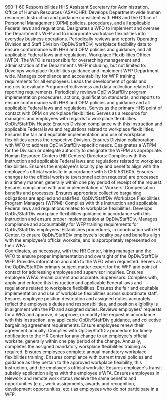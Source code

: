 
990-1-60  Responsibilities
HHS Assistant Secretary for Administration, Office of Human Resources (ASA/OHR):
Develops Department-wide human resources Instruction and guidance consistent with HHS and the Office of Personnel Management (OPM) policies, procedures, and all applicable Federal laws and regulations.
Designates a WFO to implement and oversee the Department's WFP and to incorporate workplace flexibilities into everyday business operations.
Periodically reviews and reports Operating Division and Staff Division (OpDiv/StaffDiv) workplace flexibility data to ensure conformance with HHS and OPM policies and guidance, and all applicable Federal laws and regulations.
Workplace Flexibilities Officer (WFO):  The WFO is responsible for overarching management and administration of the Department's WFP including, but not limited to:
Develops workplace flexibilities guidance and implement WFP Department-wide.
Manages compliance and accountability for WFP training requirements for all employees.
Leads the development of goals and metrics to evaluate Program effectiveness and data collection related to reporting requirements.
Periodically reviews OpDiv/StaffDiv program implementation procedures, actions, qualification standards, and reports to ensure conformance with HHS and OPM policies and guidance and all applicable Federal laws and regulations.
Serves as the primary HHS point of contact with OPM on workplace flexibilities.
Serves as a resource for managers and employees with regards to workplace flexibilities.
OpDiv/StaffDiv Heads:
Ensures Division compliance with this Instruction and applicable Federal laws and regulations related to workplace flexibilities.
Ensures the fair and equitable implementation and use of workplace flexibilities across the respective Division.
Ensures Division collaboration with WFO to address OpDiv/StaffDiv-specific needs.
Designates a WFPM for the Division or delegate authority to designate the WFPM as appropriate.
Human Resource Centers (HR Centers) Directors:
Complies with this Instruction and applicable Federal laws and regulations related to workplace flexibilities.
Ensures the employee's locality pay and benefits align with the employee's official worksite in accordance with 5 CFR 531.605.
Ensures changes to the official worksite (personnel action requests) are processed in a timely manner, generally within one pay period of receipt of the request.
Ensures compliance with and implementation of Workers' Compensation benefits and processes.
Ensures appropriate collective bargaining obligations are applied and satisfied.
OpDiv/StaffDiv Workplace Flexibilities Program Managers (WFPM):
Complies with this Instruction and applicable Federal laws and regulations related to workplace flexibilities.
Develops OpDiv/StaffDiv workplace flexibilities guidance in accordance with this Instruction and ensure proper implementation at OpDiv/StaffDiv.
Manages compliance and accountability for WFP training requirements for OpDiv/StaffDiv employees.
Establishes procedures, in coordination with HR Center, to ensure OpDiv/StaffDiv employee's locality pay and benefits align with the employee's official worksite, and is appropriately represented on their WFA.  
Coordinates, as necessary, with the HR Center, hiring manager and the WFO to ensure proper implementation and oversight of the OpDiv/StaffDiv WFP.
Provides information and data to the WFO when requested. 
Serves as the OpDiv/StaffDiv primary subject matter expert for the WFP and point of contact for addressing employee and supervisor inquiries.
Ensures employee WFAs remain current and accurate.
Supervisors:
Complies with, apply and enforce this Instruction and applicable Federal laws and regulations related to workplace flexibilities.
Ensures the fair and equitable implementation and use of workplace flexibilities across subordinate staff.
Ensures employee position description and assigned duties accurately reflect the employee's duties and responsibilities, and position eligibility is in alignment with the PD and assigned duties.
Reviews employees' requests for a WFA and approve, disapprove, or modify the request in accordance with this Instruction, any applicable OpDiv/StaffDiv guidance, and collective bargaining agreement requirements.  Ensure employees renew their agreement annually.
Complies with OpDiv/StaffDiv procedure for timely notification to the HR Center for any change to an employee's official worksite, generally within one pay period of the change.
Annually, completes the assigned mandatory workplace flexibilities training as required.
Ensures employees complete annual mandatory workplace flexibilities training.
Ensures compliance with current travel policies and guidance as they pertain to the approved workplace flexibility, this Instruction, and the employee's official worksite.
Ensures employee's transit subsidy application aligns with the employee's WFA.
Ensures employees in telework and remote work status receive the same benefits and opportunities (e.g., work assignments, awards and recognition, development opportunities, etc.) as employees who do not participate in a WFP.